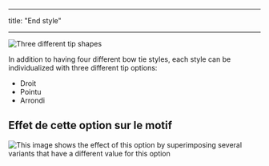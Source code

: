 - - -
title: "End style"
- - -

![Three different tip shapes](endstyle.svg)

In addition to having four different bow tie styles, each style can be individualized with three different tip options:

- Droit
- Pointu
- Arrondi

## Effet de cette option sur le motif

![This image shows the effect of this option by superimposing several variants that have a different value for this option](benjamin_endstyle_sample.svg "Effect of this option on the pattern")
